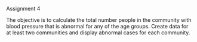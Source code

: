 Assignment 4

The objective is to calculate the total number people in the community with blood pressure that is abnormal for any of the age groups. Create data for at least two communities and display abnormal cases for each community. 

